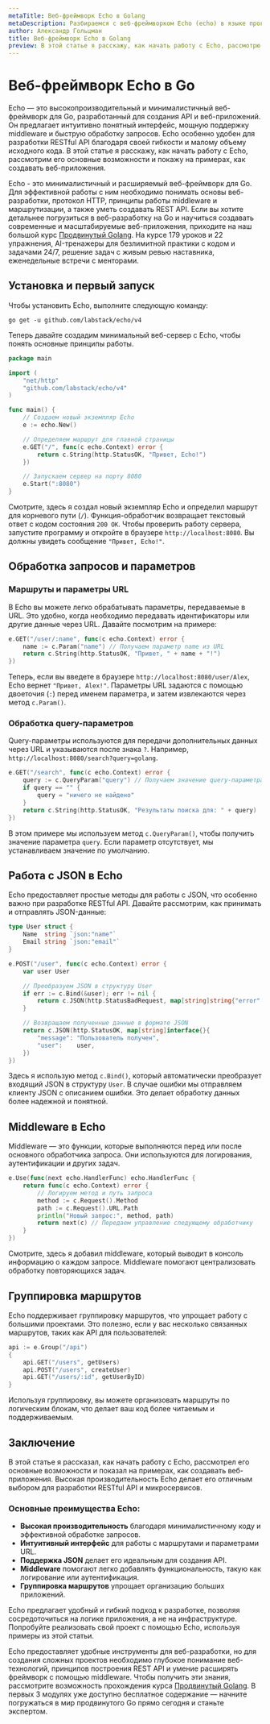 ```yaml
---
metaTitle: Веб-фреймворк Echo в Golang
metaDescription: Разбираемся с веб-фреймворком Echo (echo) в языке программирования Go (Golang).
author: Александр Гольцман
title: Веб-фреймворк Echo в Golang
preview: В этой статье я расскажу, как начать работу с Echo, рассмотрю его основные возможности и покажу на примерах, как создавать веб-приложения.
---
```


# **Веб-фреймворк Echo в Go**

Echo — это высокопроизводительный и минималистичный веб-фреймворк для Go, разработанный для создания API и веб-приложений. Он предлагает интуитивно понятный интерфейс, мощную поддержку middleware и быструю обработку запросов. Echo особенно удобен для разработки RESTful API благодаря своей гибкости и малому объему исходного кода. В этой статье я расскажу, как начать работу с Echo, рассмотрим его основные возможности и покажу на примерах, как создавать веб-приложения.

Echo - это минималистичный и расширяемый веб-фреймворк для Go. Для эффективной работы с ним необходимо понимать основы веб-разработки, протокол HTTP, принципы работы middleware и маршрутизации, а также уметь создавать REST API. Если вы хотите детальнее погрузиться в веб-разработку на Go и научиться создавать современные и масштабируемые веб-приложения, приходите на наш большой курс [Продвинутый Golang](https://purpleschool.ru/course/go-advanced?utm_source=knowledgebase&utm_medium=text&utm_campaign=Veb-frejmvork_Echo_v_Golang). На курсе 179 уроков и 22 упражнения, AI-тренажеры для безлимитной практики с кодом и задачами 24/7, решение задач с живым ревью наставника, еженедельные встречи с менторами.

## **Установка и первый запуск**

Чтобы установить Echo, выполните следующую команду:

```
go get -u github.com/labstack/echo/v4

```

Теперь давайте создадим минимальный веб-сервер с Echo, чтобы понять основные принципы работы.

```go
package main

import (
    "net/http"
    "github.com/labstack/echo/v4"
)

func main() {
    // Создаем новый экземпляр Echo
    e := echo.New()

    // Определяем маршрут для главной страницы
    e.GET("/", func(c echo.Context) error {
        return c.String(http.StatusOK, "Привет, Echo!")
    })

    // Запускаем сервер на порту 8080
    e.Start(":8080")
}

```

Смотрите, здесь я создал новый экземпляр Echo и определил маршрут для корневого пути (`/`). Функция-обработчик возвращает текстовый ответ с кодом состояния `200 OK`. Чтобы проверить работу сервера, запустите программу и откройте в браузере `http://localhost:8080`. Вы должны увидеть сообщение `"Привет, Echo!"`.

## **Обработка запросов и параметров**

### **Маршруты и параметры URL**

В Echo вы можете легко обрабатывать параметры, передаваемые в URL. Это удобно, когда необходимо передавать идентификаторы или другие данные через URL. Давайте посмотрим на примере:

```go
e.GET("/user/:name", func(c echo.Context) error {
    name := c.Param("name") // Получаем параметр name из URL
    return c.String(http.StatusOK, "Привет, " + name + "!")
})

```

Теперь, если вы введете в браузере `http://localhost:8080/user/Alex`, Echo вернет `"Привет, Alex!"`. Параметры URL задаются с помощью двоеточия (`:`) перед именем параметра, и затем извлекаются через метод `c.Param()`.

### **Обработка query-параметров**

Query-параметры используются для передачи дополнительных данных через URL и указываются после знака `?`. Например, `http://localhost:8080/search?query=golang`.

```go
e.GET("/search", func(c echo.Context) error {
    query := c.QueryParam("query") // Получаем значение query-параметра
    if query == "" {
        query = "ничего не найдено"
    }
    return c.String(http.StatusOK, "Результаты поиска для: " + query)
})

```

В этом примере мы используем метод `c.QueryParam()`, чтобы получить значение параметра `query`. Если параметр отсутствует, мы устанавливаем значение по умолчанию.

## **Работа с JSON в Echo**

Echo предоставляет простые методы для работы с JSON, что особенно важно при разработке RESTful API. Давайте рассмотрим, как принимать и отправлять JSON-данные:

```go
type User struct {
    Name  string `json:"name"`
    Email string `json:"email"`
}

e.POST("/user", func(c echo.Context) error {
    var user User

    // Преобразуем JSON в структуру User
    if err := c.Bind(&user); err != nil {
        return c.JSON(http.StatusBadRequest, map[string]string{"error": err.Error()})
    }

    // Возвращаем полученные данные в формате JSON
    return c.JSON(http.StatusOK, map[string]interface{}{
        "message": "Пользователь получен",
        "user":    user,
    })
})

```

Здесь я использую метод `c.Bind()`, который автоматически преобразует входящий JSON в структуру `User`. В случае ошибки мы отправляем клиенту JSON с описанием ошибки. Это делает обработку данных более надежной и понятной.

## **Middleware в Echo**

Middleware — это функции, которые выполняются перед или после основного обработчика запроса. Они используются для логирования, аутентификации и других задач.

```go
e.Use(func(next echo.HandlerFunc) echo.HandlerFunc {
    return func(c echo.Context) error {
        // Логируем метод и путь запроса
        method := c.Request().Method
        path := c.Request().URL.Path
        println("Новый запрос:", method, path)
        return next(c) // Передаем управление следующему обработчику
    }
})

```

Смотрите, здесь я добавил middleware, который выводит в консоль информацию о каждом запросе. Middleware помогают централизовать обработку повторяющихся задач.

## **Группировка маршрутов**

Echo поддерживает группировку маршрутов, что упрощает работу с большими проектами. Это полезно, если у вас несколько связанных маршрутов, таких как API для пользователей:

```go
api := e.Group("/api")
{
    api.GET("/users", getUsers)
    api.POST("/users", createUser)
    api.GET("/users/:id", getUserByID)
}

```

Используя группировку, вы можете организовать маршруты по логическим блокам, что делает ваш код более читаемым и поддерживаемым.

## **Заключение**

В этой статье я рассказал, как начать работу с Echo, рассмотрел его основные возможности и показал на примерах, как создавать веб-приложения. Высокая производительность Echo делает его отличным выбором для разработки RESTful API и микросервисов.

### **Основные преимущества Echo:**

- **Высокая производительность** благодаря минималистичному коду и эффективной обработке запросов.
- **Интуитивный интерфейс** для работы с маршрутами и параметрами URL.
- **Поддержка JSON** делает его идеальным для создания API.
- **Middleware** помогают легко добавлять функциональность, такую как логирование или аутентификация.
- **Группировка маршрутов** упрощает организацию больших приложений.

Echo предлагает удобный и гибкий подход к разработке, позволяя сосредоточиться на логике приложения, а не на инфраструктуре. Попробуйте реализовать свой проект с помощью Echo, используя примеры из этой статьи.

Echo предоставляет удобные инструменты для веб-разработки, но для создания сложных проектов необходимо глубокое понимание веб-технологий, принципов построения REST API и умение расширять фреймворк с помощью middleware. Чтобы получить эти знания, рассмотрите возможность прохождения курса [Продвинутый Golang](https://purpleschool.ru/course/go-advanced?utm_source=knowledgebase&utm_medium=text&utm_campaign=Veb-frejmvork_Echo_v_Golang). В первых 3 модулях уже доступно бесплатное содержание — начните погружаться в мир продвинутого Go прямо сегодня и станьте экспертом.
